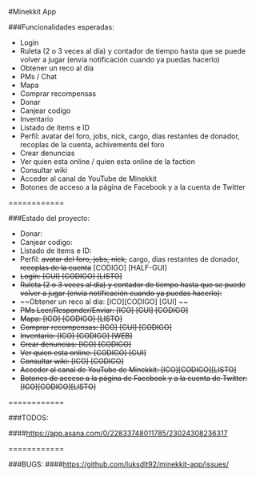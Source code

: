 #Minekkit App

###Funcionalidades esperadas:


* Login
* Ruleta (2 o 3 veces al día) y contador de tiempo hasta que se puede volver a jugar (envía notificación cuando ya  puedas hacerlo)
* Obtener un reco al día
* PMs / Chat
* Mapa
* Comprar recompensas
* Donar
* Canjear codigo
* Inventario
* Listado de items e ID
* Perfil: avatar del foro, jobs, nick, cargo, dias restantes de donador, recoplas de la cuenta, achivements del foro
* Crear denuncias
* Ver quien esta online / quien esta online de la faction
* Consultar wiki
* Acceder al canal de YouTube de Minekkit
* Botones de acceso a la página de Facebook y a la cuenta de Twitter


============

###Estado del proyecto:


* Donar:
* Canjear codigo:
* Listado de items e ID:
* Perfil: ~~avatar del foro, jobs, nick,~~ cargo, dias restantes de donador, ~~recoplas de la cuenta~~ [CODIGO] [HALF-GUI]
* ~~Login: [GUI] [CODIGO] [LISTO]~~
* ~~Ruleta (2 o 3 veces al día) y contador de tiempo hasta que se puede volver a jugar (envía notificación cuando ya  puedas hacerlo):~~
* ~~Obtener un reco al día: [ICO][CODIGO] [GUI] ~~
* ~~PMs Leer/Responder/Enviar: [ICO] [GUI] [CODIGO]~~
* ~~Mapa: [ICO] [CODIGO] [LISTO]~~
* ~~Comprar recompensas: [ICO] [GUI] [CODIGO]~~
* ~~Inventario: [ICO] [CODIGO] [WEB]~~
* ~~Crear denuncias: [ICO] [CODIGO]~~
* ~~Ver quien esta online: [CODIGO] [GUI]~~
* ~~Consultar wiki: [ICO] [CODIGO]~~
* ~~Acceder al canal de YouTube de Minekkit: [ICO][CODIGO][LISTO]~~
* ~~Botones de acceso a la página de Facebook y a la cuenta de Twitter: [ICO][CODIGO][LISTO]~~


============

###TODOS:

####https://app.asana.com/0/22833748011785/23024308236317


============

###BUGS:
####https://github.com/luksdlt92/minekkit-app/issues/


